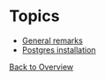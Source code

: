 
Topics
======

- [General remarks](overview.md)
- [Postgres installation](database.md)


[Back to Overview](../index.md)
